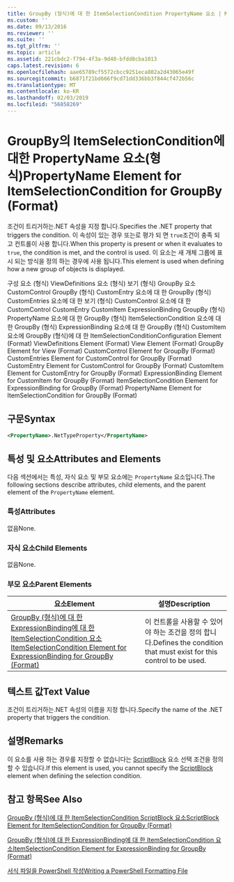 ```yaml
---
title: GroupBy (형식)에 대 한 ItemSelectionCondition PropertyName 요소 | Microsoft Docs
ms.custom: ''
ms.date: 09/13/2016
ms.reviewer: ''
ms.suite: ''
ms.tgt_pltfrm: ''
ms.topic: article
ms.assetid: 221cbdc2-f794-4f3a-9d40-bfdd8cba1013
caps.latest.revision: 6
ms.openlocfilehash: aae65789cf5572cbcc9251eca802a2d43065e49f
ms.sourcegitcommit: b6871f21bd666f9cd71dd336bb3f844cf472b56c
ms.translationtype: MT
ms.contentlocale: ko-KR
ms.lasthandoff: 02/03/2019
ms.locfileid: "56858269"
---
```

# <a name="propertyname-element-for-itemselectioncondition-for-groupby-format"></a><span data-ttu-id="cbafa-102">GroupBy의 ItemSelectionCondition에 대한 PropertyName 요소(형식)</span><span class="sxs-lookup"><span data-stu-id="cbafa-102">PropertyName Element for ItemSelectionCondition for GroupBy (Format)</span></span>

<span data-ttu-id="cbafa-103">조건이 트리거하는.NET 속성을 지정 합니다.</span><span class="sxs-lookup"><span data-stu-id="cbafa-103">Specifies the .NET property that triggers the condition.</span></span> <span data-ttu-id="cbafa-104">이 속성이 있는 경우 또는로 평가 되 면 `true`조건이 충족 되 고 컨트롤이 사용 합니다.</span><span class="sxs-lookup"><span data-stu-id="cbafa-104">When this property is present or when it evaluates to `true`, the condition is met, and the control is used.</span></span> <span data-ttu-id="cbafa-105">이 요소는 새 개체 그룹에 표시 되는 방식을 정의 하는 경우에 사용 됩니다.</span><span class="sxs-lookup"><span data-stu-id="cbafa-105">This element is used when defining how a new group of objects is displayed.</span></span>

<span data-ttu-id="cbafa-106">구성 요소 (형식) ViewDefinitions 요소 (형식) 보기 (형식) GroupBy 요소 CustomControl GroupBy (형식) CustomEntry 요소에 대 한 GroupBy (형식) CustomEntries 요소에 대 한 보기 (형식) CustomControl 요소에 대 한 CustomControl CustomEntry CustomItem ExpressionBinding GroupBy (형식) PropertyName 요소에 대 한 GroupBy (형식) ItemSelectionCondition 요소에 대 한 GroupBy (형식) ExpressionBinding 요소에 대 한 GroupBy (형식) CustomItem 요소에 GroupBy (형식)에 대 한 ItemSelectionCondition</span><span class="sxs-lookup"><span data-stu-id="cbafa-106">Configuration Element (Format) ViewDefinitions Element (Format) View Element (Format) GroupBy Element for View (Format) CustomControl Element for GroupBy (Format) CustomEntries Element for CustomControl for GroupBy (Format) CustomEntry Element for CustomControl for GroupBy (Format) CustomItem Element for CustomEntry for GroupBy (Format) ExpressionBinding Element for CustomItem for GroupBy (Format) ItemSelectionCondition Element for ExpressionBinding for GroupBy (Format) PropertyName Element for ItemSelectionCondition for GroupBy (Format)</span></span>

## <a name="syntax"></a><span data-ttu-id="cbafa-107">구문</span><span class="sxs-lookup"><span data-stu-id="cbafa-107">Syntax</span></span>

```xml
<PropertyName>.NetTypeProperty</PropertyName>
```

## <a name="attributes-and-elements"></a><span data-ttu-id="cbafa-108">특성 및 요소</span><span class="sxs-lookup"><span data-stu-id="cbafa-108">Attributes and Elements</span></span>

<span data-ttu-id="cbafa-109">다음 섹션에서는 특성, 자식 요소 및 부모 요소에는 `PropertyName` 요소입니다.</span><span class="sxs-lookup"><span data-stu-id="cbafa-109">The following sections describe attributes, child elements, and the parent element of the `PropertyName` element.</span></span>

### <a name="attributes"></a><span data-ttu-id="cbafa-110">특성</span><span class="sxs-lookup"><span data-stu-id="cbafa-110">Attributes</span></span>

<span data-ttu-id="cbafa-111">없음</span><span class="sxs-lookup"><span data-stu-id="cbafa-111">None.</span></span>

### <a name="child-elements"></a><span data-ttu-id="cbafa-112">자식 요소</span><span class="sxs-lookup"><span data-stu-id="cbafa-112">Child Elements</span></span>

<span data-ttu-id="cbafa-113">없음</span><span class="sxs-lookup"><span data-stu-id="cbafa-113">None.</span></span>

### <a name="parent-elements"></a><span data-ttu-id="cbafa-114">부모 요소</span><span class="sxs-lookup"><span data-stu-id="cbafa-114">Parent Elements</span></span>

|<span data-ttu-id="cbafa-115">요소</span><span class="sxs-lookup"><span data-stu-id="cbafa-115">Element</span></span>|<span data-ttu-id="cbafa-116">설명</span><span class="sxs-lookup"><span data-stu-id="cbafa-116">Description</span></span>|
|-------------|-----------------|
|[<span data-ttu-id="cbafa-117">GroupBy (형식)에 대 한 ExpressionBinding에 대 한 ItemSelectionCondition 요소</span><span class="sxs-lookup"><span data-stu-id="cbafa-117">ItemSelectionCondition Element for ExpressionBinding for GroupBy (Format)</span></span>](./itemselectioncondition-element-for-expressionbinding-for-groupby-format.md)|<span data-ttu-id="cbafa-118">이 컨트롤을 사용할 수 있어야 하는 조건을 정의 합니다.</span><span class="sxs-lookup"><span data-stu-id="cbafa-118">Defines the condition that must exist for this control to be used.</span></span>|

## <a name="text-value"></a><span data-ttu-id="cbafa-119">텍스트 값</span><span class="sxs-lookup"><span data-stu-id="cbafa-119">Text Value</span></span>

<span data-ttu-id="cbafa-120">조건이 트리거하는.NET 속성의 이름을 지정 합니다.</span><span class="sxs-lookup"><span data-stu-id="cbafa-120">Specify the name of the .NET property that triggers the condition.</span></span>

## <a name="remarks"></a><span data-ttu-id="cbafa-121">설명</span><span class="sxs-lookup"><span data-stu-id="cbafa-121">Remarks</span></span>

<span data-ttu-id="cbafa-122">이 요소를 사용 하는 경우를 지정할 수 없습니다는 [ScriptBlock](./scriptblock-element-for-itemselectioncondition-for-groupby-format.md) 요소 선택 조건을 정의할 수 있습니다.</span><span class="sxs-lookup"><span data-stu-id="cbafa-122">If this element is used, you cannot specify the [ScriptBlock](./scriptblock-element-for-itemselectioncondition-for-groupby-format.md) element when defining the selection condition.</span></span>

## <a name="see-also"></a><span data-ttu-id="cbafa-123">참고 항목</span><span class="sxs-lookup"><span data-stu-id="cbafa-123">See Also</span></span>

[<span data-ttu-id="cbafa-124">GroupBy (형식)에 대 한 ItemSelectionCondition ScriptBlock 요소</span><span class="sxs-lookup"><span data-stu-id="cbafa-124">ScriptBlock Element for ItemSelectionCondition for GroupBy (Format)</span></span>](./scriptblock-element-for-itemselectioncondition-for-groupby-format.md)

[<span data-ttu-id="cbafa-125">GroupBy (형식)에 대 한 ExpressionBinding에 대 한 ItemSelectionCondition 요소</span><span class="sxs-lookup"><span data-stu-id="cbafa-125">ItemSelectionCondition Element for ExpressionBinding for GroupBy (Format)</span></span>](./itemselectioncondition-element-for-expressionbinding-for-groupby-format.md)

[<span data-ttu-id="cbafa-126">서식 파일을 PowerShell 작성</span><span class="sxs-lookup"><span data-stu-id="cbafa-126">Writing a PowerShell Formatting File</span></span>](./writing-a-powershell-formatting-file.md)
